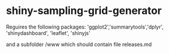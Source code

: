# shiny-sampling-grid-generator

Reguires the following packages:
'ggplot2','summarytools','dplyr', 'shinydashboard', 'leaflet', 'shinyjs'

and a subfolder /www
which should contain file releases.md
